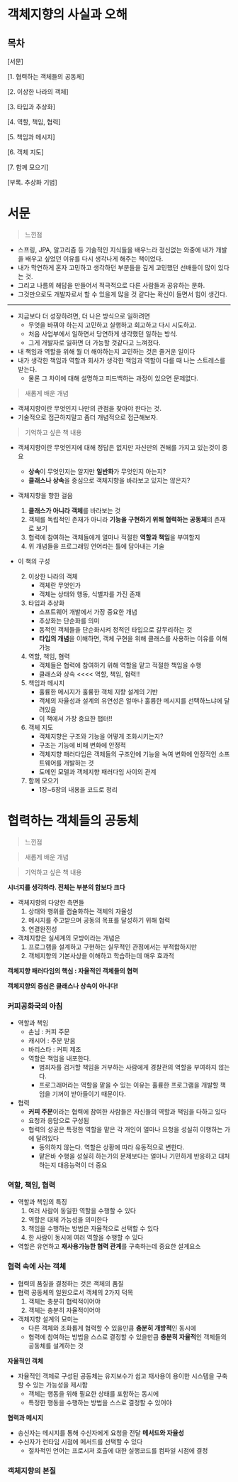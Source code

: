 객체지향의 사실과 오해
===
목차
---
[서문]

[1. 협력하는 객체들의 공동체]

[2. 이상한 나라의 객체]

[3. 타입과 추상화]

[4. 역할, 책임, 협력]

[5. 책임과 메시지]

[6. 객체 지도]

[7. 함께 모으기]

[부록. 추상화 기법]


# 서문
> 느낀점
- 스프링, JPA, 알고리즘 등 기술적인 지식들을 배우느라 정신없는 와중에 내가 개발을 배우고 싶었던 이유를 다시 생각나게 해주는 책이었다. 
- 내가 막연하게 혼자 고민하고 생각하던 부분들을 깊게 고민했던 선배들이 많이 있다는 것. 
- 그리고 나름의 해답을 만들어서 적극적으로 다른 사람들과 공유하는 문화. 
- 그것만으로도 개발자로서 할 수 있을게 많을 것 같다는 확신이 들면서 힘이 생긴다.
---
- 지금보다 더 성장하려면, 더 나은 방식으로 일하려면 
    - 무엇을 바꿔야 하는지 고민하고 실행하고 회고하고 다시 시도하고. 
    - 처음 사업부에서 일하면서 당연하게 생각했던 일하는 방식. 
    - 그게 개발자로 일하면 더 가능할 것같다고 느껴졌다.
- 내 책임과 역할을 위해 뭘 더 해야하는지 고민하는 것은 즐거운 일이다
- 내가 생각한 책임과 역할과 회사가 생각한 책임과 역할이 다를 때 나는 스트레스를 받는다. 
    - 물론 그 차이에 대해 설명하고 피드백하는 과정이 있으면 문제없다.
> 새롭게 배운 개념
- 객체지향이란 무엇인지 나만의 관점을 찾아야 한다는 것. 
- 기술적으로 접근하지말고 좀더 개념적으로 접근해보자.
> 기억하고 싶은 책 내용
- 객체지향이란 무엇인지에 대해 정답은 없지만 자신만의 견해를 가지고 있는것이 중요
    - **상속**이 무엇인지는 알지만 **일반화**가 무엇인지 아는지?
    - **클래스나 상속**을 중심으로 객체지향을 바라보고 있지는 않은지?
- 객체지향을 향한 걸음
    1. **클래스가 아니라 객체**를 바라보는 것
    2. 객체를 독립적인 존재가 아니라 **기능을 구현하기 위해 협력하는 공동체**의 존재로 보기
    3. 협력에 참여하는 객체들에게 얼마나 적절한 **역할과 책임**을 부여할지
    4. 위 개념들을 프로그래밍 언어라는 틀에 담아내는 기술
- 이 책의 구성

    2. 이상한 나라의 객체
        - 객체란 무엇인가
        - 객체는 상태와 행동, 식별자를 가진 존재
    3. 타입과 추상화
        - 소프트웨어 개발에서 가장 중요한 개념
        - 추상화는 단순화를 의미
        - 동적인 객체들을 단순화시켜 정적인 타입으로 갈무리하는 것
        - **타입의 개념**을 이해하면, 객체 구현을 위해 클래스를 사용하는 이유를 이해 가능
    4. 역할, 책임, 협력
        - 객체들은 협력에 참여하기 위해 역할을 맡고 적절한 책임을 수행
        - 클래스와 상속 <<<< 역할, 책임, 협력!!
    5. 책임과 메시지
        - 훌륭한 메시지가 훌륭한 객체 지향 설계의 기반
        - 객체의 자율성과 설계의 유연성은 얼마나 훌륭한 메시지를 선택하느냐에 달려있음
        - 이 책에서 가장 중요한 챕터!!
    6. 객체 지도
        - 객체지향은 구조와 기능을 어떻게 조화시키는지?
        - 구조는 기능에 비해 변화에 안정적
        - 객체지향 패러다임은 객체들의 구조안에 기능을 녹여 변화에 안정적인 소프트웨어를 개발하는 것
        - 도메인 모델과 객체지향 패러다임 사이의 관계
    7. 함께 모으기 
        - 1장~6장의 내용을 코드로 정리

# 협력하는 객체들의 공동체
> 느낀점

> 새롭게 배운 개념

> 기억하고 싶은 책 내용

**시너지를 생각하라. 전체는 부분의 합보다 크다**

- 객체지향의 다양한 측면들
    1. 상태와 행위를 캡슐화하는 객체의 자율성
    2. 메시지를 주고받으며 공동의 목표를 달성하기 위해 협력
    3. 연결완전성
- 객체지향은 실세계의 모방이라는 개념은 
    1. 프로그램을 설계하고 구현하는 실무적인 관점에서는 부적합하지만
    2. 객체지향의 기본사상을 이해하고 학습하는데 매우 효과적

**객체지향 패러다임의 핵심 : 자율적인 객체들의 협력**

**객체지향의 중심은 클래스나 상속이 아니다!**
### 커피공화국의 아침
- 역할과 책임
    - 손님 : 커피 주문
    - 캐시어 : 주문 받음
    - 바리스타 : 커피 제조
    - 역할은 책임을 내포한다.
        - 범죄자를 검거할 책임을 거부하는 사람에게 경찰관의 역할을 부여하지 않는다.
        - 프로그래머라는 역할을 맡을 수 있는 이유는 훌륭한 프로그램을 개발할 책임을 기꺼이 받아들이기 때문이다.
- 협력
    - **커피 주문**이라는 협력에 참여한 사람들은 자신들의 역할과 책임을 다하고 있다
    - 요청과 응답으로 구성됨
    - 협력의 성공은 특정한 역할을 맡은 각 개인이 얼마나 요청을 성실히 이행하는 가에 달려있다
        - 동의하지 않는다. 역할은 상황에 따라 유동적으로 변한다. 
        - 맡은바 수행을 성실히 하는가의 문제보다는 얼마나 기민하게 반응하고 대처하는지 대응능력이 더 중요
### 역할, 책임, 협력
- 역할과 책임의 특징
    1. 여러 사람이 동일한 역할을 수행할 수 있다
    2. 역할은 대체 가능성을 의미한다
    3. 책임을 수행하는 방법은 자율적으로 선택할 수 있다
    4. 한 사람이 동시에 여러 역할을 수행할 수 있다
- 역할은 유연하고 **재사용가능한 협력 관계**를 구축하는데 중요한 설계요소
### 협력 속에 사는 객체
- 협력의 품질을 결정하는 것은 객체의 품질
- 협력 공동체의 일원으로서 객체의 2가지 덕목
    1. 객체는 충분히 협력적이어야 
    2. 객체는 충분히 자율적이어야
- 객체지향 설계의 묘미는
    - 다른 객체와 조화롭게 협력할 수 있을만큼 **충분히 개방적**인 동시에
    - 협력에 참여하는 방법을 스스로 결정할 수 있을만큼 **충분히 자율적**인 객체들의 공동체를 설계하는 것

**자율적인 객체**
- 자율적인 객체로 구성된 공동체는 유지보수가 쉽고 재사용이 용이한 시스템을 구축할 수 있는 가능성을 제시함
    - 객체는 행동을 위해 필요한 상태를 포함하는 동시에
    - 특정한 행동을 수행하는 방법을 스스로 결정할 수 있어야

**협력과 메시지**
- 송신자는 메시지를 통해 수신자에게 요청을 전달
**메서드와 자율성**
- 수신자가 런타임 시점에 메서드를 선택할 수 있다
    - 절차적인 언어는 프로시저 호출에 대한 실행코드를 컴파일 시점에 결정
### 객체지향의 본질